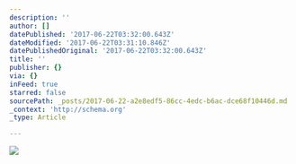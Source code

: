 ```yaml
---
description: ''
author: []
datePublished: '2017-06-22T03:32:00.643Z'
dateModified: '2017-06-22T03:31:10.846Z'
datePublishedOriginal: '2017-06-22T03:32:00.643Z'
title: ''
publisher: {}
via: {}
inFeed: true
starred: false
sourcePath: _posts/2017-06-22-a2e8edf5-86cc-4edc-b6ac-dce68f10446d.md
_context: 'http://schema.org'
_type: Article

---
```

![](https://the-grid-user-content.s3-us-west-2.amazonaws.com/06425f5c-9674-446e-9451-9c6f0c9d7607.jpg)